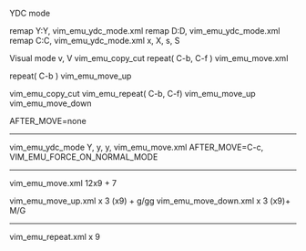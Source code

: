 YDC mode

remap Y:Y, vim_emu_ydc_mode.xml
remap D:D, vim_emu_ydc_mode.xml
remap C:C, vim_emu_ydc_mode.xml
x, X, s, S


Visual mode
v, V
vim_emu_copy_cut
repeat(
C-b, C-f
)
vim_emu_move.xml

repeat(
C-b
)
vim_emu_move_up

vim_emu_copy_cut
vim_emu_repeat(
C-b, C-f)
vim_emu_move_up
vim_emu_move_down

AFTER_MOVE=none

- - -
vim_emu_ydc_mode
Y, y, y, vim_emu_move.xml
AFTER_MOVE=C-c, VIM_EMU_FORCE_ON_NORMAL_MODE

- - -
vim_emu_move.xml
12x9 + 7

vim_emu_move_up.xml x 3 (x9) + g/gg
vim_emu_move_down.xml x 3  (x9)+ M/G


- - -
vim_emu_repeat.xml x 9
